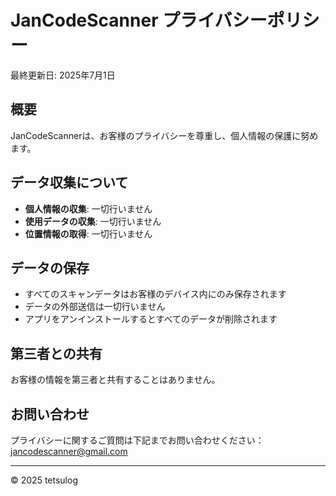 # JanCodeScanner プライバシーポリシー

  最終更新日: 2025年7月1日

  ## 概要
  JanCodeScannerは、お客様のプライバシーを尊重し、個人情報の保護に努めます。

  ## データ収集について
  - **個人情報の収集**: 一切行いません
  - **使用データの収集**: 一切行いません
  - **位置情報の取得**: 一切行いません

  ## データの保存
  - すべてのスキャンデータはお客様のデバイス内にのみ保存されます
  - データの外部送信は一切行いません
  - アプリをアンインストールするとすべてのデータが削除されます

  ## 第三者との共有
  お客様の情報を第三者と共有することはありません。

  ## お問い合わせ
  プライバシーに関するご質問は下記までお問い合わせください：
  jancodescanner@gmail.com

  ---
  © 2025 tetsulog
